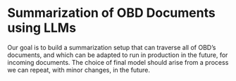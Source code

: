# Summarization of OBD Documents using LLMs

Our goal is to build a summarization setup that can traverse all of OBD’s documents, and which can be adapted to run in
production in the future, for incoming documents. The choice of final model should arise from a process we can repeat,
with minor changes, in the future.

##